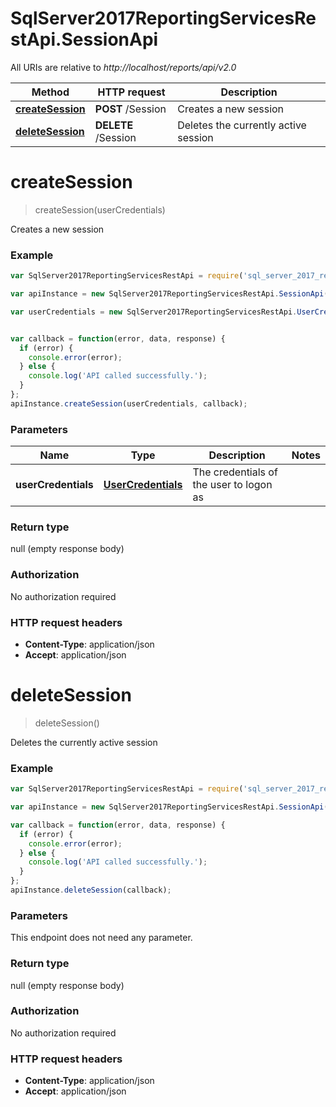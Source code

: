 # SqlServer2017ReportingServicesRestApi.SessionApi

All URIs are relative to *http://localhost/reports/api/v2.0*

Method | HTTP request | Description
------------- | ------------- | -------------
[**createSession**](SessionApi.md#createSession) | **POST** /Session | Creates a new session
[**deleteSession**](SessionApi.md#deleteSession) | **DELETE** /Session | Deletes the currently active session


<a name="createSession"></a>
# **createSession**
> createSession(userCredentials)

Creates a new session

### Example
```javascript
var SqlServer2017ReportingServicesRestApi = require('sql_server_2017_reporting_services_rest_api');

var apiInstance = new SqlServer2017ReportingServicesRestApi.SessionApi();

var userCredentials = new SqlServer2017ReportingServicesRestApi.UserCredentials(); // UserCredentials | The credentials of the user to logon as


var callback = function(error, data, response) {
  if (error) {
    console.error(error);
  } else {
    console.log('API called successfully.');
  }
};
apiInstance.createSession(userCredentials, callback);
```

### Parameters

Name | Type | Description  | Notes
------------- | ------------- | ------------- | -------------
 **userCredentials** | [**UserCredentials**](UserCredentials.md)| The credentials of the user to logon as | 

### Return type

null (empty response body)

### Authorization

No authorization required

### HTTP request headers

 - **Content-Type**: application/json
 - **Accept**: application/json

<a name="deleteSession"></a>
# **deleteSession**
> deleteSession()

Deletes the currently active session

### Example
```javascript
var SqlServer2017ReportingServicesRestApi = require('sql_server_2017_reporting_services_rest_api');

var apiInstance = new SqlServer2017ReportingServicesRestApi.SessionApi();

var callback = function(error, data, response) {
  if (error) {
    console.error(error);
  } else {
    console.log('API called successfully.');
  }
};
apiInstance.deleteSession(callback);
```

### Parameters
This endpoint does not need any parameter.

### Return type

null (empty response body)

### Authorization

No authorization required

### HTTP request headers

 - **Content-Type**: application/json
 - **Accept**: application/json

